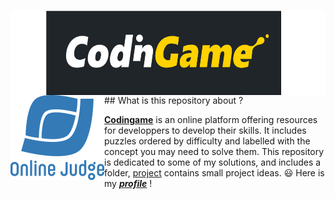 <img width="630px" height="136px" align="left" src="CodinGame_logo.svg.png"/><img align="left" src="ojlogo2.svg.png"/>
</div>
## What is this repository about ?

[**Codingame**](https://www.codingame.com/training) is an online platform offering resources for developpers to develop their skills. It includes puzzles ordered by difficulty and labelled with the concept you may need to solve them. This repository is dedicated to some of my solutions, and includes a folder, [project](Projects) contains small project ideas. :smiley: Here is my [**_profile_**](https://www.codingame.com/profile/b49b52d80793e7cc3350751608a969501676405) !
